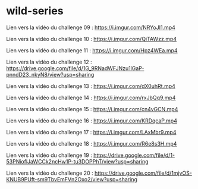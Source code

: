 # wild-series

Lien vers la vidéo du challenge 09 : https://i.imgur.com/NRYoJI1.mp4

Lien vers la vidéo du challenge 10 : https://i.imgur.com/QiTAWzz.mp4

Lien vers la vidéo du challenge 11 : https://i.imgur.com/Hpz4WEa.mp4

Lien vers la vidéo du challenge 12 : https://drive.google.com/file/d/1G_9RNadWFJNzu1lGaP-pnndD23_nkyN8/view?usp=sharing

Lien vers la vidéo du challenge 13 : https://i.imgur.com/dX0uhRt.mp4

Lien vers la vidéo du challenge 14 : https://i.imgur.com/rxJbQq9.mp4

Lien vers la vidéo du challenge 15 : https://i.imgur.com/cn4vGCN.mp4

Lien vers la vidéo du challenge 16 : https://i.imgur.com/KRDqcaP.mp4

Lien vers la vidéo du challenge 17 : https://i.imgur.com/LAxMbr9.mp4

Lien vers la vidéo du challenge 18 : https://i.imgur.com/R6e8s3H.mp4

Lien vers la vidéo du challenge 19 : https://drive.google.com/file/d/1-53PNioflJaWCCk2ncHw1P-tu3DOPPhT/view?usp=sharing

Lien vers la vidéo du challenge 20 : https://drive.google.com/file/d/1mjvOS-KNUB9PUft-sm9TbvEmFVn2Oxo2/view?usp=sharing
